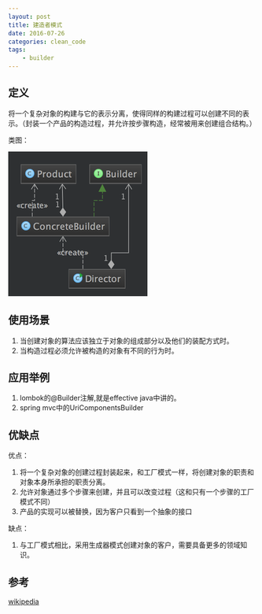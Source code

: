 ```yaml
---
layout: post
title: 建造者模式
date: 2016-07-26
categories: clean_code
tags:
    - builder
---
```


## 定义

将一个复杂对象的构建与它的表示分离，使得同样的构建过程可以创建不同的表示。（封装一个产品的构造过程，并允许按步骤构造，经常被用来创建组合结构。）

类图：

![builder](/images/design_pattern/builder.png)

## 使用场景

1. 当创建对象的算法应该独立于对象的组成部分以及他们的装配方式时。
2. 当构造过程必须允许被构造的对象有不同的行为时。

## 应用举例

1. lombok的@Builder注解,就是effective java中讲的。
2. spring mvc中的UriComponentsBuilder


## 优缺点

优点：

1. 将一个复杂对象的创建过程封装起来，和工厂模式一样，将创建对象的职责和对象本身所承担的职责分离。
2. 允许对象通过多个步骤来创建，并且可以改变过程（这和只有一个步骤的工厂模式不同）
3. 产品的实现可以被替换，因为客户只看到一个抽象的接口

缺点：

1. 与工厂模式相比，采用生成器模式创建对象的客户，需要具备更多的领域知识。

## 参考

[wikipedia](https://en.wikipedia.org/wiki/Builder_pattern)
